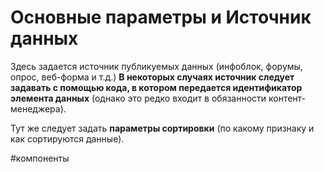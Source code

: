 # Основные параметры и Источник данных
Здесь задается источник публикуемых данных (инфоблок, форумы, опрос, веб-форма и т.д.)
**В некоторых случаях источник следует задавать с помощью кода, в котором передается идентификатор элемента данных** (однако это редко входит в обязанности контент-менеджера).

Тут же следует задать **параметры сортировки** (по какому признаку и как сортируются данные).


#компоненты